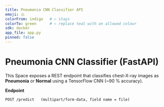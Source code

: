 ```yaml
---
title: Pneumonia CNN Classifier API
emoji: 🫁
colorFrom: indigo   # ← stays
colorTo: green      # ← replace teal with an allowed colour
sdk: docker
app_file: app.py
pinned: false
---
```



# Pneumonia CNN Classifier (FastAPI)

This Space exposes a REST endpoint that classifies chest-X-ray images as **Pneumonia** or **Normal** using a TensorFlow CNN (~90 % accuracy).

**Endpoint**

```http
POST /predict   (multipart/form-data, field name = file)
